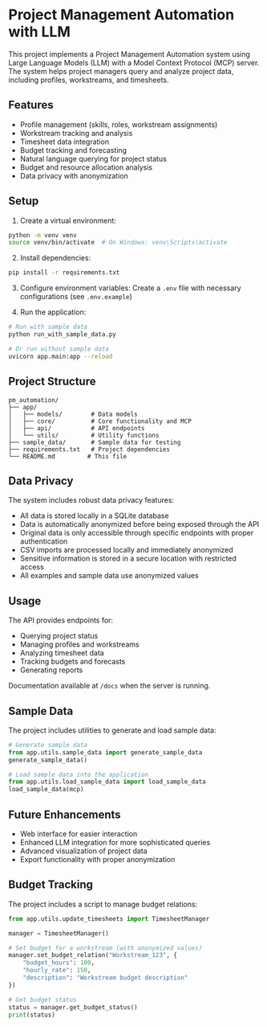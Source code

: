 # Project Management Automation with LLM

This project implements a Project Management Automation system using Large Language Models (LLM) with a Model Context Protocol (MCP) server. The system helps project managers query and analyze project data, including profiles, workstreams, and timesheets.

## Features

- Profile management (skills, roles, workstream assignments)
- Workstream tracking and analysis
- Timesheet data integration
- Budget tracking and forecasting
- Natural language querying for project status
- Budget and resource allocation analysis
- Data privacy with anonymization

## Setup

1. Create a virtual environment:
```bash
python -m venv venv
source venv/bin/activate  # On Windows: venv\Scripts\activate
```

2. Install dependencies:
```bash
pip install -r requirements.txt
```

3. Configure environment variables:
Create a `.env` file with necessary configurations (see `.env.example`)

4. Run the application:
```bash
# Run with sample data
python run_with_sample_data.py

# Or run without sample data
uvicorn app.main:app --reload
```

## Project Structure

```
pm_automation/
├── app/
│   ├── models/        # Data models
│   ├── core/          # Core functionality and MCP
│   ├── api/           # API endpoints
│   └── utils/         # Utility functions
├── sample_data/       # Sample data for testing
├── requirements.txt   # Project dependencies
└── README.md         # This file
```

## Data Privacy

The system includes robust data privacy features:

- All data is stored locally in a SQLite database
- Data is automatically anonymized before being exposed through the API
- Original data is only accessible through specific endpoints with proper authentication
- CSV imports are processed locally and immediately anonymized
- Sensitive information is stored in a secure location with restricted access
- All examples and sample data use anonymized values

## Usage

The API provides endpoints for:
- Querying project status
- Managing profiles and workstreams
- Analyzing timesheet data
- Tracking budgets and forecasts
- Generating reports

Documentation available at `/docs` when the server is running.

## Sample Data

The project includes utilities to generate and load sample data:

```python
# Generate sample data
from app.utils.sample_data import generate_sample_data
generate_sample_data()

# Load sample data into the application
from app.utils.load_sample_data import load_sample_data
load_sample_data(mcp)
```

## Future Enhancements

- Web interface for easier interaction
- Enhanced LLM integration for more sophisticated queries
- Advanced visualization of project data
- Export functionality with proper anonymization

## Budget Tracking

The project includes a script to manage budget relations:

```python
from app.utils.update_timesheets import TimesheetManager

manager = TimesheetManager()

# Set budget for a workstream (with anonymized values)
manager.set_budget_relation("Workstream_123", {
    "budget_hours": 100,
    "hourly_rate": 150,
    "description": "Workstream budget description"
})

# Get budget status
status = manager.get_budget_status()
print(status)
```
